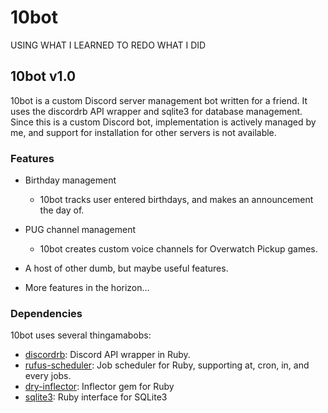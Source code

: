 # 10bot

USING WHAT I LEARNED TO REDO WHAT I DID

## 10bot v1.0

10bot is a custom Discord server management bot written for a friend.
It uses the discordrb API wrapper and sqlite3 for database management.
Since this is a custom Discord bot, implementation is actively managed by me,
and support for installation for other servers is not available.

### Features

+ Birthday management
  + 10bot tracks user entered birthdays, and makes an announcement the day of.
+ PUG channel management
  + 10bot creates custom voice channels for Overwatch Pickup games.
+ A host of other dumb, but maybe useful features.

+ More features in the horizon...

### Dependencies

10bot uses several thingamabobs:

+ [discordrb](https://github.com/meew0/discordrb): Discord API wrapper in Ruby. 
+ [rufus-scheduler](https://github.com/jmettraux/rufus-scheduler): Job scheduler for Ruby, supporting at, cron, in, and every jobs.
+ [dry-inflector](https://github.com/dry-rb/dry-inflector): Inflector gem for Ruby
+ [sqlite3](https://github.com/sparklemotion/sqlite3-ruby): Ruby interface for SQLite3

<!-- # TODO

## 10bot v0.1

This is just what comes to mind - not sure if there are/will be any usability issues...

### Admin Only

- !kick <user> <reason>
- !ban <user> <reason>
- !forgive <user> <# of warnings> <reason>

#### Admin Only - BIRTHDAYS
- !addbirthday <NOT SURE WHAT INPUT NEEDS TO GO HERE BUT LET ME KNOW>
- Probably needs to be like <@name> <mmdd>
- Announces in #general at 00:01 on <mmdd> with a message like "HAPPY BIRTHDAY <USER>!!"
!listbirthdays
- Shows list of <user>s and <birthday>
!removebirthday <user>

#### Admin Only - Starboard
- !starboardc <channel> sets channel for starboard
- !starboarde <emoji> sets emoji
- !starboardnum <#> sets how many <emoji>s you need for it to get posted on starboard
- !starboardlb shows leaderboard for top ten people who have stars?
- !starboardinfo shows channel and emoji and number needed for starboard post
- (NOT SURE WHAT ELSE IS NEEDED...)

#### Mod and Above
- !timeout <user> <reason> - do we need a time limit? probably? could that be abused tho?

- !warning <user> <reason>

- !usercheck - displays user data + warning #?

- !warningcheck - displays any <user>s that have any warnings (just number, no reason)

- !pugtime - creates a category of voice channels called PUGS and has PUGLOBBY TEAM 1 TEAM 2 

- Cannot be used to create multiple categories/voice channels

- !pugtimeover - deletes/hides above voice channels

#### Mod and Above - "NOWLIVE"
- !livec <channel> - sets channel
- !livemsg <message> - sets announcement message for all announcements
- !liveadd <twitchusername> - adds twitch user to be announced
- !liveremove <twitchusername> - removes twitch user from being announced
- !livelist - shows list of all twitch channels that will be announced

#### For fun/all
- !dta - "Does tengu approve?" Flips a coin (randnum < 50?) if heads displays :tenguapproved: if tails displays :tengudisapproved:



- Can you have 10bot run starboard?
- Can 10bot also track birthdays + announce birthdays? Maybe !addbirthday !removebirthday !listbirthdays -->